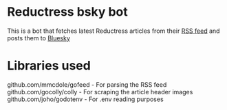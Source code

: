 # Reductress bsky bot
This is a bot that fetches latest Reductress articles from their [RSS feed](http://reductress.com/feed) and posts them to [Bluesky](https://bsky.app/)

# Libraries used
github.com/mmcdole/gofeed - For parsing the RSS feed
github.com/gocolly/colly - For scraping the article header images
github.com/joho/godotenv - For .env reading purposes